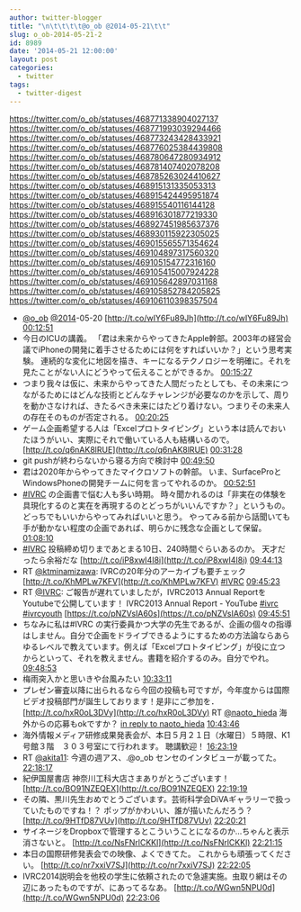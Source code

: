 ```yaml
---
author: twitter-blogger
title: "\n\t\t\t\t@o_ob @2014-05-21\t\t"
slug: o_ob-2014-05-21-2
id: 8989
date: '2014-05-21 12:00:00'
layout: post
categories:
  - twitter
tags:
  - twitter-digest
---
```


https://twitter.com/o_ob/statuses/468771338904027137 https://twitter.com/o_ob/statuses/468771993039294466 https://twitter.com/o_ob/statuses/468773243428433921 https://twitter.com/o_ob/statuses/468776025384439808 https://twitter.com/o_ob/statuses/468780647280934912 https://twitter.com/o_ob/statuses/468781407402078208 https://twitter.com/o_ob/statuses/468785263024410627 https://twitter.com/o_ob/statuses/468915131335053313 https://twitter.com/o_ob/statuses/468915424495951874 https://twitter.com/o_ob/statuses/468915540116144128 https://twitter.com/o_ob/statuses/468916301877219330 https://twitter.com/o_ob/statuses/468927451985637376 https://twitter.com/o_ob/statuses/468930115922305025 https://twitter.com/o_ob/statuses/469015565571354624 https://twitter.com/o_ob/statuses/469104897317560320 https://twitter.com/o_ob/statuses/469105154772316160 https://twitter.com/o_ob/statuses/469105415007924228 https://twitter.com/o_ob/statuses/469105642897031168 https://twitter.com/o_ob/statuses/469105852784205825 https://twitter.com/o_ob/statuses/469106110398357504  

*   [@o_ob](https://twitter.com/o_ob) [@2014](https://twitter.com/2014)-05-20 [http://t.co/wIY6Fu89Jh](http://t.co/wIY6Fu89Jh) [00:12:51](https://twitter.com/o_ob/statuses/468771338904027137)
*   今日のICUの講義。 「君は未来からやってきたApple幹部。2003年の経営会議でiPhoneの開発に着手させるためには何をすればいいか？」という思考実験。 連続的な変化に地図を描き、キーになるテクノロジーを明確に。それを見たことがない人にどうやって伝えることができるか。 [00:15:27](https://twitter.com/o_ob/statuses/468771993039294466)
*   つまり我々は仮に、未来からやってきた人間だったとしても、その未来につながるためにはどんな技術とどんなチャレンジが必要なのかを示して、周りを動かさなければ、きたるべき未来にはたどり着けない。つまりその未来人の存在そのものが否定される。 [00:20:25](https://twitter.com/o_ob/statuses/468773243428433921)
*   ゲーム企画希望する人は「Excelプロトタイピング」という本は読んでおいたほうがいい、実際にそれで働いている人も結構いるので。 [http://t.co/q6nAK8lRUE](http://t.co/q6nAK8lRUE) [00:31:28](https://twitter.com/o_ob/statuses/468776025384439808)
*   git pushが終わらないから寝る方向で検討中 [00:49:50](https://twitter.com/o_ob/statuses/468780647280934912)
*   君は2020年からやってきたマイクロソフトの幹部。 いま、SurfaceProとWindowsPhoneの開発チームに何を言ってやれるのか。 [00:52:51](https://twitter.com/o_ob/statuses/468781407402078208)
*   [#IVRC](https://twitter.com/search?q=%23IVRC&src=hash) の企画書で悩む人も多い時期。 時々聞かれるのは「非実在の体験を具現化するのと実在を再現するのとどっちがいいんですか？」というもの。 どっちでもいいからやってみればいいと思う。 やってみる前から話聞いても手が動かない程度の企画であれば、明らかに残念な企画として保留。 [01:08:10](https://twitter.com/o_ob/statuses/468785263024410627)
*   [#IVRC](https://twitter.com/search?q=%23IVRC&src=hash) 投稿締め切りまであとまる10日、240時間ぐらいあるのか。 天才だったら余裕だな [http://t.co/iP8xwI4I8i](http://t.co/iP8xwI4I8i) [09:44:13](https://twitter.com/o_ob/statuses/468915131335053313)
*   RT [@ktminamizawa](https://twitter.com/ktminamizawa): IVRCの20年分のアーカイブも要チェック [http://t.co/KhMPLw7KFV](http://t.co/KhMPLw7KFV) [#IVRC](https://twitter.com/search?q=%23IVRC&src=hash) [09:45:23](https://twitter.com/o_ob/statuses/468915424495951874)
*   RT [@IVRC](https://twitter.com/IVRC): ご報告が遅れていましたが，IVRC2013 Annual ReportをYoutubeで公開しています！ IVRC2013 Annual Report - YouTube [#ivrc](https://twitter.com/search?q=%23ivrc&src=hash) [#ivrcyouth](https://twitter.com/search?q=%23ivrcyouth&src=hash) [https://t.co/pNZVsIA60s](https://t.co/pNZVsIA60s) [09:45:51](https://twitter.com/o_ob/statuses/468915540116144128)
*   ちなみに私は#IVRC の実行委員かつ大学の先生であるが、企画の個々の指導はしません。自分で企画をドライブできるようにするための方法論ならあらゆるレベルで教えています。例えば「Excelプロトタイピング」が役に立つからといって、それを教えません。書籍を紹介するのみ。自分でやれ。 [09:48:53](https://twitter.com/o_ob/statuses/468916301877219330)
*   梅雨突入かと思いきや台風みたい [10:33:11](https://twitter.com/o_ob/statuses/468927451985637376)
*   プレゼン審査以降に出られるなら今回の投稿も可ですが，今年度からは国際ビデオ投稿部門が誕生しております！是非にご参加を． [http://t.co/hxR0oL3DVy](http://t.co/hxR0oL3DVy) RT [@naoto_hieda](https://twitter.com/naoto_hieda) 海外からの応募もokですか？ [in reply to naoto_hieda](https://twitter.com/naoto_hieda/statuses/468922586748157952) [10:43:46](https://twitter.com/o_ob/statuses/468930115922305025)
*   海外情報メディア研修成果発表会が、本日５月２１日（水曜日）５時限、K1号館３階　３０３号室にて行われます。 聴講歓迎！ [16:23:19](https://twitter.com/o_ob/statuses/469015565571354624)
*   RT [@akita11](https://twitter.com/akita11): 今週の週アス、.@o_ob センセのインタビューが載ってた。 [22:18:17](https://twitter.com/o_ob/statuses/469104897317560320)
*   紀伊国屋書店 神奈川工科大店さまありがとうございます！ [http://t.co/BO91NZEQEX](http://t.co/BO91NZEQEX) [22:19:19](https://twitter.com/o_ob/statuses/469105154772316160)
*   その隣、黒川先生おめでとうございます。芸術科学会DiVAギャラリーで扱っていたものですね！？ ポップがかわいい、誰が描いたんだろう？ [http://t.co/9HTfD87VUv](http://t.co/9HTfD87VUv) [22:20:21](https://twitter.com/o_ob/statuses/469105415007924228)
*   サイネージをDropboxで管理するとこういうことになるのか...ちゃんと表示消さないと。 [http://t.co/NsFNrlCKKl](http://t.co/NsFNrlCKKl) [22:21:15](https://twitter.com/o_ob/statuses/469105642897031168)
*   本日の国際研修発表会での映像、よくできてた。 これからも頑張ってください。 [http://t.co/nr7xxiV7SJ](http://t.co/nr7xxiV7SJ) [22:22:05](https://twitter.com/o_ob/statuses/469105852784205825)
*   IVRC2014説明会を他校の学生に依頼されたので急遽実施。虫取り網はその辺にあったものですが、にあってるなあ。 [http://t.co/WGwn5NPU0d](http://t.co/WGwn5NPU0d) [22:23:06](https://twitter.com/o_ob/statuses/469106110398357504)